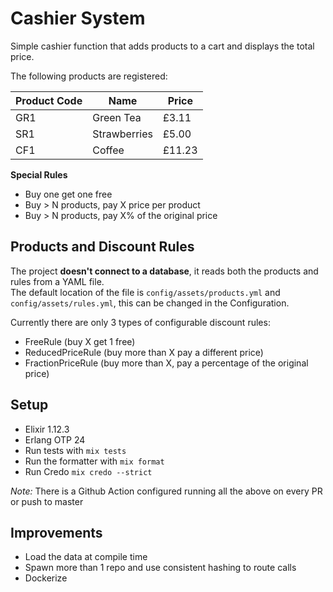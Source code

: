 # Cashier System

Simple cashier function that adds products to a cart and displays the total price.

The following products are registered:

| Product Code | Name | Price |
|--------------|------|-------|
| GR1 | Green Tea | £3.11 |
| SR1 | Strawberries | £5.00 |
| CF1 | Coffee | £11.23 |

**Special Rules**

- Buy one get one free
- Buy > N products, pay X price per product
- Buy > N products, pay X% of the original price

## Products and Discount Rules

The project **doesn't connect to a database**, it reads both the products and rules from a YAML file.\
The default location of the file is `config/assets/products.yml` and `config/assets/rules.yml`, this can be changed in the Configuration.

Currently there are only 3 types of configurable discount rules:
- FreeRule (buy X get 1 free)
- ReducedPriceRule (buy more than X pay a different price)
- FractionPriceRule (buy more than X, pay a percentage of the original price)

## Setup

- Elixir 1.12.3
- Erlang OTP 24
- Run tests with `mix tests`
- Run the formatter with `mix format`
- Run Credo `mix credo --strict`

*Note:* There is a Github Action configured running all the above on every PR or push to master

## Improvements

- Load the data at compile time
- Spawn more than 1 repo and use consistent hashing to route calls
- Dockerize
